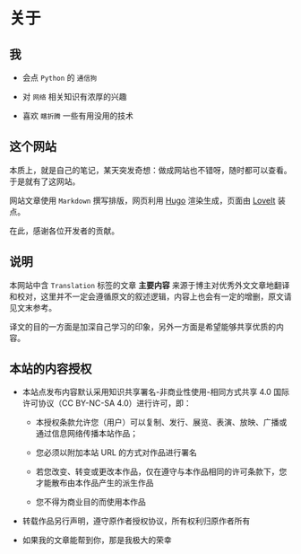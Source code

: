 # 关于


## 我

- 会点 `Python` 的 `通信狗`

- 对 `网络` 相关知识有浓厚的兴趣

- 喜欢 `瞎折腾` 一些有用没用的技术

## 这个网站

本质上，就是自己的笔记，某天突发奇想：做成网站也不错呀，随时都可以查看。于是就有了这网站。

网站文章使用 `Markdown` 撰写排版，网页利用 [Hugo](https://gohugo.io/) 渲染生成，页面由 [LoveIt](https://github.com/dillonzq/LoveIt) 装点。

在此，感谢各位开发者的贡献。

## 说明

本网站中含 `Translation` 标签的文章 **主要内容** 来源于博主对优秀外文文章地翻译和校对，这里并不一定会遵循原文的叙述逻辑，内容上也会有一定的增删，原文请见文末参考。

译文的目的一方面是加深自己学习的印象，另外一方面是希望能够共享优质的内容。

## 本站的内容授权

- 本站点发布内容默认采用知识共享署名-非商业性使用-相同方式共享 4.0 国际许可协议（CC BY-NC-SA 4.0）进行许可，即：

  - 本授权条款允许您（用户）可以复制、发行、展览、表演、放映、广播或通过信息网络传播本站作品；

  - 您必须以附加本站 URL 的方式对作品进行署名

  - 若您改变、转变或更改本作品，仅在遵守与本作品相同的许可条款下，您才能散布由本作品产生的派生作品

  - 您不得为商业目的而使用本作品

- 转载作品另行声明，遵守原作者授权协议，所有权利归原作者所有

- 如果我的文章能帮到你，那是我极大的荣幸



